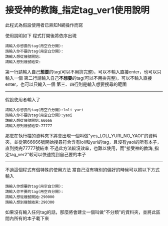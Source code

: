 # 接受神的教誨_指定tag_ver1使用說明
此程式為假設使用者已熟知N網操作而寫

使用說明如下
程式打開後將依序出現
```
請輸入你想要的tag(用空白分開):
請輸入你不要的tag(用空白分開):
請輸入想從幾號開始:
請輸入想到幾號結束:
```
第一行請輸入自己**想要**的tag(可以不用拚完整)，可以不輸入直接enter，也可以只輸入一個
第二行請輸入自己**不想要**的tag(可以不用拚完整)，可以不輸入直接enter，也可以只輸入一個
第三、四行則是輸入想要搜尋的範圍

---

假設使用者輸入了
```
請輸入你想要的tag(用空白分開):loli yuri
請輸入你不要的tag(用空白分開):yaoi
請輸入想從幾號開始:66666
請輸入想到幾號結束:77777
```
那麼在執行檔的資料夾下將會出現一個叫做"yes_LOLI_YURI_NO_YAOI"的資料夾，並從第66666號開始搜尋符合含有loli和yuri的tag，且沒有yaoi的所有本子，直到找完77777號結束
不過此方法較沒效率，也難以使用，而"接受神的教誨_指定tag_ver2"較可以快速找到自己要的本子

---
不過這個程式有個特殊的使用方法
當自己沒有特別的偏好的時候可以照以下方式輸入
```
請輸入你想要的tag(用空白分開):
請輸入你不要的tag(用空白分開):
請輸入想從幾號開始:290000
請輸入想到幾號結束:290300
```
如果沒有輸入任何tag的話，那麼將會建立一個叫做"不分類"的資料夾，並將此區間內所有的本子載下來
